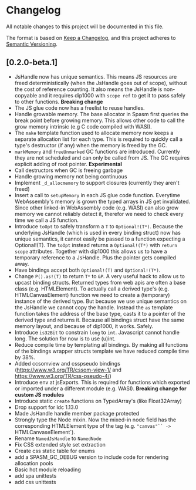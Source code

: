 # Changelog
All notable changes to this project will be documented in this file.

The format is based on [Keep a Changelog](https://keepachangelog.com/en/1.0.0/),
and this project adheres to [Semantic Versioning](https://semver.org/spec/v2.0.0.html).

## [0.2.0-beta.1]

- JsHandle now has unique semantics. This means JS resources are freed deterministically (when the JsHandle goes out of scope), without the cost of reference counting. It also means the JsHandle is non-copyable and it requires dip1000 with `scope ref` to get it to pass safely to other functions. **Breaking change**
- The JS glue code now has a freelist to reuse handles.
- Handle growable memory. The base allocator in Spasm first queries the break point before growing memory. This allows other code to call the grow memory intrinsic (e.g C code compiled with WASI).
- The `make` template function used to allocate memory now keeps a separate allocation list for each type. This is required to quickly call a type's destructor (if any) when the memory is freed by the GC. 
- `markMemory` and `freeUnmarked` GC functions are introduced. Currently they are not scheduled and can only be called from JS. The GC requires explicit adding of root pointer. **Experimental** 
- Call destructors when GC is freeing garbage
- Handle growing memory not being continuous
- Implement `_d_allocmemory` to support closures (currently they aren't freed)
- Insert a call to `setupMemory` in each JS glue code function. Everytime WebAssembly's memory is grown the typed arrays in JS get invalidated. Since other linked-in WebAssembly code (e.g. WASI) can also grow memory we cannot reliably detect it, therefor we need to check every time we call a JS function.
- Introduce `toOpt` to safely transform a `T` to `Optional!(T*)`. Because the underlying JsHandle (which is used in every binding struct) now has unique semantics, it cannot easily be passed to a function expecting a Optional!(T). The `toOpt` instead returns a `Optional!(T*)` with `return scope` attributes. Together with dip1000 this allows us to have a temporary reference to a JsHandle. Plus the pointer gets compiled away.
- Have bindings accept both `Optional!(T)` and `Optional!(T*)`.
- Change `P().as!(T)` to return `T*` to `&P`. A very useful hack to allow us to upcast binding structs. Returned types from web apis are often a base class (e.g. HTMLElement). To actually call a derived type's (e.g. HTMLCanvasElement) function we need to create a (temporary) instance of the derived type. But because we use unique semantics on the JsHandle we cannot copy the handle. Instead the `as` template function takes the address of the base type, casts it to a pointer of the derived type and returns it. Because all bindings struct have the same memory layout, and because of dip1000, it works. Safely.
- Introduce `is32Bit` to constrain `long` to `int`. Javascript cannot handle long. The solution for now is to use (u)int.
- Reduce compile time by templating all bindings. By making all functions of the bindings wrapper structs template we have reduced compile time by 38%.
- Added ccsomview and csspseudo bindings (https://www.w3.org/TR/cssom-view-1/ and https://www.w3.org/TR/css-pseudo-4/)
- Introduce env at jsExports. This is required for functions which exported or imported under a different module (e.g. WASI). **Breaking change for custom JS modules**
- Introduce static `create` functions on TypedArray's (like Float32Array)
- Drop support for ldc 1.13.0
- Made JsHandle handle member package protected
- Strongly type the Node mixin. Now the mixed-in node field has the corresponding HTMLElement type of the tag (e.g. `"canvas"`` -> `HTMLCanvaseElement`).
- Rename `NamedJsHandle` to `NamedNode`
- Fix CSS extended style set extraction
- Create css static table for enums
- add a SPASM_GC_DEBUG version to include code for rendering allocation pools
- Basic hot module reloading
- add spa unittests
- add css unittests
